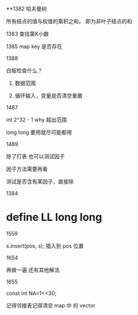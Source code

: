 
**1382  哈夫曼树

所有结点的值与权值的乘积之和。 即为非叶子结点的和


1383 查找第K小数

1385 map key 是否存在



1388


白板检查什么？

1. 数据范围

2. 循环输入，变量是否清空重置



1487

int 2^32 - 1 why 超出范围

long long 要用就尽可能都用


1489

除了打表 也可以测试因子

因子方法需要再看


测试是否含有某因子，直接除


1384

# define LL long long 

1559

s.insert(pos, s);  插入到 pos 位置


1654 

再做一遍 
还有其他解法

1655

const int NA=1<<30;

记得邻接表记得清空 map 中 的 vector